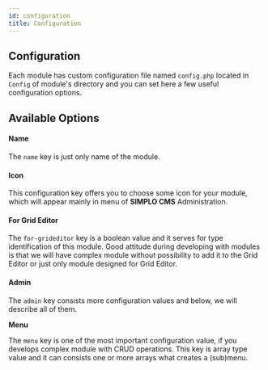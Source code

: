 ```yaml
---
id: configuration
title: Configuration
---
```


## Configuration

Each module has custom configuration file named `config.php` located in `Config` of module's directory and you can set 
here a few useful configuration options.

## Available Options

#### Name

The `name` key is just only name of the module.

#### Icon

This configuration key offers you to choose some icon for your module, which will appear mainly in menu of **SIMPLO CMS** Administration.

#### For Grid Editor

The `for-grideditor` key is a boolean value and it serves for type identification of this module. Good attitude during developing
with modules is that we will have complex module without possibility to add it to the Grid Editor or just only module designed for
Grid Editor.

#### Admin

The `admin` key consists more configuration values and below, we will describe all of them.

**Menu**

The `menu` key is one of the most important configuration value, if you develops complex module with CRUD operations. This key is
array type value and it can consists one or more arrays what creates a (sub)menu.